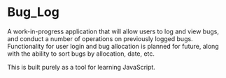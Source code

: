 # Bug_Log

A work-in-progress application that will allow users to log and view bugs, and conduct a number of operations on previously logged bugs. Functionality for user login and bug allocation is planned for future, along with the ability to sort bugs by allocation, date, etc.

This is built purely as a tool for learning JavaScript.
